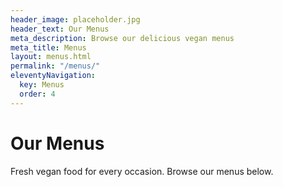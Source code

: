 ```yaml
---
header_image: placeholder.jpg
header_text: Our Menus
meta_description: Browse our delicious vegan menus
meta_title: Menus
layout: menus.html
permalink: "/menus/"
eleventyNavigation:
  key: Menus
  order: 4
---
```


# Our Menus

Fresh vegan food for every occasion. Browse our menus below.
